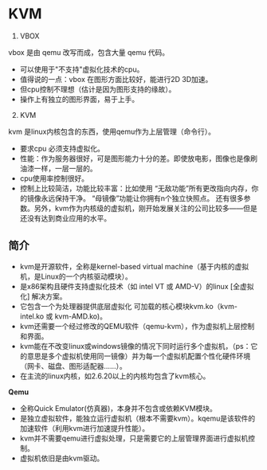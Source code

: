# KVM

1. VBOX

vbox 是由 qemu 改写而成，包含大量 qemu 代码。

- 可以使用于"不支持"虚拟化技术的cpu。
- 值得说的一点：vbox 在图形方面比较好，能进行2D 3D加速。
- 但cpu控制不理想（估计是因为图形支持的缘故）。
- 操作上有独立的图形界面，易于上手。

2. KVM

kvm 是linux内核包含的东西，使用qemu作为上层管理（命令行）。

- 要求cpu 必须支持虚拟化。
- 性能：作为服务器很好，可是图形能力十分的差。即使放电影，图像也是像刷油漆一样，一层一层的。
- cpu使用率控制很好。
- 控制上比较简洁，功能比较丰富：比如使用 “无敌功能”所有更改指向内存，你的镜像永远保持干净。 “母镜像”功能让你拥有n个独立快照点。 还有很多参数。另外，kvm作为内核级的虚拟机，刚开始发展关注的公司比较多——但是还没有达到商业应用的水平。


## 简介

- kvm是开源软件，全称是kernel-based virtual machine（基于内核的虚拟机，是Linux的一个内核驱动模块）。
- 是x86架构且硬件支持虚拟化技术（如 intel VT 或 AMD-V）的linux [全虚拟化] 解决方案。
- 它包含一个为处理器提供底层虚拟化 可加载的核心模块kvm.ko（kvm-intel.ko 或 kvm-AMD.ko)。
- kvm还需要一个经过修改的QEMU软件（qemu-kvm），作为虚拟机上层控制和界面。
- kvm能在不改变linux或windows镜像的情况下同时运行多个虚拟机，（ps：它的意思是多个虚拟机使用同一镜像）并为每一个虚拟机配置个性化硬件环境（网卡、磁盘、图形适配器……）。
- 在主流的linux内核，如2.6.20以上的内核均包含了kvm核心。

**Qemu**

- 全称Quick Emulator(仿真器)，本身并不包含或依赖KVM模块。
- 是独立虚拟软件，能独立运行虚拟机（根本不需要kvm）。kqemu是该软件的加速软件（利用kvm进行加速提升性能）。
- kvm并不需要qemu进行虚拟处理，只是需要它的上层管理界面进行虚拟机控制。
- 虚拟机依旧是由kvm驱动。 
